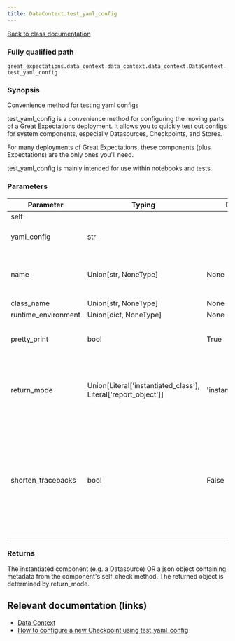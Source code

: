 ```yaml
---
title: DataContext.test_yaml_config
---
```

[Back to class documentation](/docs/api_docs/classes/great_expectations-data_context-data_context-data_context-DataContext)

### Fully qualified path

`great_expectations.data_context.data_context.data_context.DataContext.test_yaml_config`

### Synopsis

Convenience method for testing yaml configs

test_yaml_config is a convenience method for configuring the moving
parts of a Great Expectations deployment. It allows you to quickly
test out configs for system components, especially Datasources,
Checkpoints, and Stores.

For many deployments of Great Expectations, these components (plus
Expectations) are the only ones you'll need.

test_yaml_config is mainly intended for use within notebooks and tests.

### Parameters

Parameter|Typing|Default|Description
---------|------|-------|-----------
self||||
yaml_config| str||A string containing the yaml config to be tested|A string containing the yaml config to be tested
name| Union[str, NoneType] | None|\(Optional\) A string containing the name of the component to instantiate|\(Optional\) A string containing the name of the component to instantiate
class_name| Union[str, NoneType] | None||
runtime_environment| Union[dict, NoneType] | None||
pretty_print| bool | True|Determines whether to print human\-readable output|Determines whether to print human\-readable output
return_mode| Union[Literal['instantiated_class'], Literal['report_object']] | 'instantiated_class'|Determines what type of object test\_yaml\_config will return\. Valid modes are "instantiated\_class" and "report\_object"|Determines what type of object test\_yaml\_config will return\. Valid modes are "instantiated\_class" and "report\_object"
shorten_tracebacks| bool | False|If true, catch any errors during instantiation and print only the last element of the traceback stack\. This can be helpful for rapid iteration on configs in a notebook, because it can remove the need to scroll up and down a lot\.|If true, catch any errors during instantiation and print only the last element of the traceback stack\. This can be helpful for rapid iteration on configs in a notebook, because it can remove the need to scroll up and down a lot\.

### Returns

The instantiated component (e.g. a Datasource) OR a json object containing metadata from the component's self_check method. The returned object is determined by return_mode.

## Relevant documentation (links)

- [Data Context](/docs/terms/data_context)
- [How to configure a new Checkpoint using test_yaml_config](/docs/guides/validation/checkpoints/how_to_configure_a_new_checkpoint_using_test_yaml_config)
